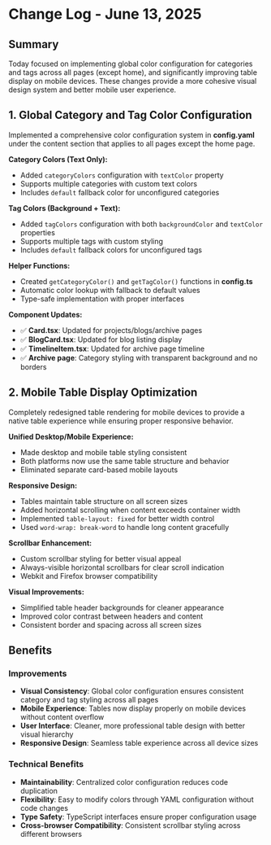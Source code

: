 <!-- 
FORMATTING REQUIREMENTS:
1. Maintain proper heading hierarchy:
   - Level 1 (#): Document title only (# Change Log - June 13, 2025)
   - Level 2 (##): Major sections and numbered changes
     * Top-level sections: ## Summary, ## Benefits, ## Next Steps
     * Numbered changes: ## 1. Feature/Fix Title, ## 2. Another Change, etc.
   - Level 3 (###): Subsections within major sections
     * Under Benefits: ### Improvements, ### Technical Benefits
     * Can be used for detailed breakdowns within numbered changes if needed
   - Level 4 (####): Minor details if needed for deeper analysis

2. Required structure:
   - ## Summary: Brief overview of the day's development work
   - Numbered changes: ## 1., ## 2., etc. with concise but comprehensive descriptions
   - ## Benefits: Organized into ### Improvements and ### Technical Benefits
   - ## Next Steps: Numbered list with Immediate, Short-term, and Long-term priorities

3. Content guidelines:
   - Use bold (**text**) for important terms, file names, and key concepts
   - Include checkmarks (✅) for completed items and measurable results
   - Keep descriptions concise but comprehensive for stakeholder communication
   - Focus on user-facing changes and business impact
   - Maintain consistency with corresponding developer log entries
-->
# Change Log - June 13, 2025

## Summary
Today focused on implementing global color configuration for categories and tags across all pages (except home), and significantly improving table display on mobile devices. These changes provide a more cohesive visual design system and better mobile user experience.

<!-- Changes Made -->

## 1. Global Category and Tag Color Configuration
Implemented a comprehensive color configuration system in **config.yaml** under the content section that applies to all pages except the home page.

**Category Colors (Text Only):**
- Added `categoryColors` configuration with `textColor` property
- Supports multiple categories with custom text colors
- Includes `default` fallback color for unconfigured categories

**Tag Colors (Background + Text):**
- Added `tagColors` configuration with both `backgroundColor` and `textColor` properties  
- Supports multiple tags with custom styling
- Includes `default` fallback colors for unconfigured tags

**Helper Functions:**
- Created `getCategoryColor()` and `getTagColor()` functions in **config.ts**
- Automatic color lookup with fallback to default values
- Type-safe implementation with proper interfaces

**Component Updates:**
- ✅ **Card.tsx**: Updated for projects/blogs/archive pages
- ✅ **BlogCard.tsx**: Updated for blog listing display
- ✅ **TimelineItem.tsx**: Updated for archive page timeline
- ✅ **Archive page**: Category styling with transparent background and no borders

## 2. Mobile Table Display Optimization
Completely redesigned table rendering for mobile devices to provide a native table experience while ensuring proper responsive behavior.

**Unified Desktop/Mobile Experience:**
- Made desktop and mobile table styling consistent
- Both platforms now use the same table structure and behavior
- Eliminated separate card-based mobile layouts

**Responsive Design:**
- Tables maintain table structure on all screen sizes
- Added horizontal scrolling when content exceeds container width
- Implemented `table-layout: fixed` for better width control
- Used `word-wrap: break-word` to handle long content gracefully

**Scrollbar Enhancement:**
- Custom scrollbar styling for better visual appeal
- Always-visible horizontal scrollbars for clear scroll indication
- Webkit and Firefox browser compatibility

**Visual Improvements:**
- Simplified table header backgrounds for cleaner appearance
- Improved color contrast between headers and content
- Consistent border and spacing across all screen sizes

## Benefits

### Improvements
- **Visual Consistency**: Global color configuration ensures consistent category and tag styling across all pages
- **Mobile Experience**: Tables now display properly on mobile devices without content overflow
- **User Interface**: Cleaner, more professional table design with better visual hierarchy
- **Responsive Design**: Seamless table experience across all device sizes

### Technical Benefits
- **Maintainability**: Centralized color configuration reduces code duplication
- **Flexibility**: Easy to modify colors through YAML configuration without code changes
- **Type Safety**: TypeScript interfaces ensure proper configuration usage
- **Cross-browser Compatibility**: Consistent scrollbar styling across different browsers
